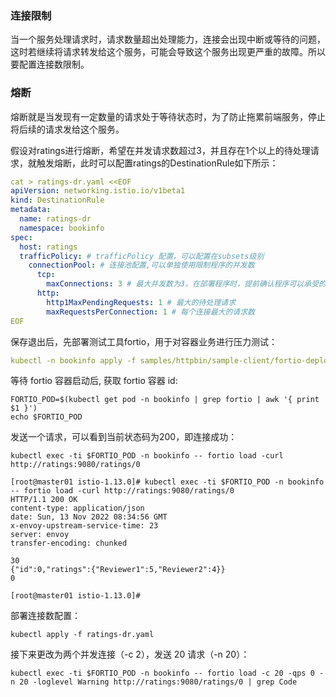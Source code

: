 ### 连接限制
当一个服务处理请求时，请求数量超出处理能力，连接会出现中断或等待的问题，这时若继续将请求转发给这个服务，可能会导致这个服务出现更严重的故障。所以要配置连接数限制。  

### 熔断
熔断就是当发现有一定数量的请求处于等待状态时，为了防止拖累前端服务，停止将后续的请求发给这个服务。  

假设对ratings进行熔断，希望在并发请求数超过3，并且存在1个以上的待处理请求，就触发熔断，此时可以配置ratings的DestinationRule如下所示：

```yaml
cat > ratings-dr.yaml <<EOF
apiVersion: networking.istio.io/v1beta1
kind: DestinationRule
metadata:
  name: ratings-dr
  namespace: bookinfo
spec:
  host: ratings
  trafficPolicy: # trafficPolicy 配置，可以配置在subsets级别
    connectionPool: # 连接池配置,可以单独使用限制程序的并发数
      tcp:
        maxConnections: 3 # 最大并发数为3，在部署程序时，提前确认程序可以承受的并发数。
      http:
        http1MaxPendingRequests: 1 # 最大的待处理请求
        maxRequestsPerConnection: 1 # 每个连接最大的请求数
EOF
```

保存退出后，先部署测试工具fortio，用于对容器业务进行压力测试：

```yaml
kubectl -n bookinfo apply -f samples/httpbin/sample-client/fortio-deploy.yaml
```

等待 fortio 容器启动后, 获取 fortio 容器 id:

```shell
FORTIO_POD=$(kubectl get pod -n bookinfo | grep fortio | awk '{ print $1 }')
echo $FORTIO_POD
```

发送一个请求，可以看到当前状态码为200，即连接成功：  
```shell
kubectl exec -ti $FORTIO_POD -n bookinfo -- fortio load -curl http://ratings:9080/ratings/0
```
```text
[root@master01 istio-1.13.0]# kubectl exec -ti $FORTIO_POD -n bookinfo -- fortio load -curl http://ratings:9080/ratings/0
HTTP/1.1 200 OK
content-type: application/json
date: Sun, 13 Nov 2022 08:34:56 GMT
x-envoy-upstream-service-time: 23
server: envoy
transfer-encoding: chunked

30
{"id":0,"ratings":{"Reviewer1":5,"Reviewer2":4}}
0

[root@master01 istio-1.13.0]# 
```

部署连接数配置：  
```shell
kubectl apply -f ratings-dr.yaml
```

接下来更改为两个并发连接（-c 2），发送 20 请求（-n 20）：  
```shell
kubectl exec -ti $FORTIO_POD -n bookinfo -- fortio load -c 20 -qps 0 -n 20 -loglevel Warning http://ratings:9080/ratings/0 | grep Code
```
